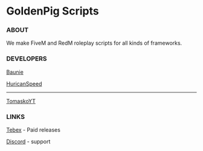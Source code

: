# GoldenPig Scripts

### ABOUT
We make FiveM and RedM roleplay scripts for all kinds of frameworks.

### DEVELOPERS
[Baunie](https://github.com/Baunie)

[HuricanSpeed](https://github.com/HuricanSpeed)

-----------------------------------------------

[TomaskoYT](https://github.com/t0maskoYT)

### LINKS
[Tebex](https://goldenpighub.tebex.io/) - Paid releases

[Discord](https://discord.gg/8hD3Gu76md) - support
